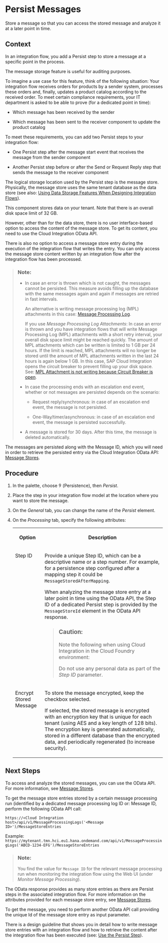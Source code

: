 <!-- loio8c35f3fa3b9c42c5b810332eccbc5a2f -->

<link rel="stylesheet" type="text/css" href="../css/sap-icons.css"/>

# Persist Messages

Store a message so that you can access the stored message and analyze it at a later point in time.



## Context

In an integration flow, you add a Persist step to store a message at a specific point in the process.

The message storage feature is useful for auditing purposes.

To imagine a use case for this feature, think of the following situation: Your integration flow receives orders for products by a sender system, processes these orders and, finally, updates a product catalog according to the received order. To meet certain compliance requirements, your IT department is asked to be able to prove \(for a dedicated point in time\):

-   Which message has been received by the sender

-   Which message has been sent to the receiver component to update the product catalog


To meet these requirements, you can add two Persist steps to your integration flow:

-   One Persist step after the message start event that receives the message from the sender component

-   Another Persist step before or after the Send or Request Reply step that sends the message to the receiver component


The logical storage location used by the Persist step is the message store. Physically, the message store uses the same tenant database as the data store \(see also: [Using Data Storage Features When Designing Integration Flows](using-data-storage-features-when-designing-integration-flows-a836b4e.md)\).

This component stores data on your tenant. Note that there is an overall disk space limit of 32 GB.

However, other than for the data store, there is no user interface-based option to access the content of the message store. To get its content, you need to use the Cloud Integration OData API.

There is also no option to access a message store entry during the execution of the integration flow that writes the entry. You can only access the message store content written by an integration flow after the integration flow has been processed.

> ### Note:  
> -   In case an error is thrown which is not caught, the messages cannot be persisted. This measure avoids filling up the database with the same messages again and again if messages are retried in fast intervals.
> 
>     An alternative is writing message processing log \(MPL\) attachments in this case: [Message Processing Log](../Operations/message-processing-log-b32f8cd.md).
> 
>     If you use *Message Processing Log Attachments*: In case an error is thrown and you have integration flows that will write Message Processing Log \(MPL\) attachments with a short retry interval, your overall disk space limit might be reached quickly. The amount of MPL attachments which can be written is limited to 1 GB per 24 hours. If the limit is reached, MPL attachments will no longer be stored until the amount of MPL attachments written in the last 24 hours is again below 1 GB. In this case, SAP Cloud Integration opens the circuit breaker to prevent filling up your disk space. See: [MPL Attachment is not writing because Circuit Breaker is open](https://apps.support.sap.com/sap/support/knowledge/en/2593825).
> 
> -   In case the processing ends with an escalation end event, whether or not messages are persisted depends on the scenario:
> 
>     -   Request reply/synchronous: in case of an escalation end event, the message is not persisted.
> 
>     -   One-Way/timer/asynchronous: in case of an escalation end event, the message is persisted successfully.
> 
> 
> -   A message is stored for 30 days. After this time, the message is deleted automatically.

The messages are persisted along with the Message ID, which you will need in order to retrieve the persisted entry via the Cloud Integration OData API: [Message Stores](https://api.sap.com/api/MessageStore/resource).



## Procedure

1.  In the palette, choose <span class="SAP-icons"></span> \(Persistence\), then *Persist*.

2.  Place the step in your integration flow model at the location where you want to store the message.

3.  On the *General* tab, you can change the name of the *Persist* element.

4.  On the *Processing* tab, specify the following attributes:


    <table>
    <tr>
    <th valign="top">

    Option


    
    </th>
    <th valign="top">

    Description


    
    </th>
    </tr>
    <tr>
    <td valign="top">
    
    Step ID


    
    </td>
    <td valign="top">
    
    Provide a unique Step ID, which can be a descriptive name or a step number. For example, for a persistence step configured after a mapping step it could be `MessageStoredAfterMapping`.

    When analyzing the message store entry at a later point in time using the OData API, the Step ID of a dedicated Persist step is provided by the `MessageStoreId` element in the OData API response.

    > ### Caution:  
    > Note the following when using Cloud Integration in the Cloud Foundry environment:
    > 
    > Do not use any personal data as part of the *Step ID* parameter.


    
    </td>
    </tr>
    <tr>
    <td valign="top">
    
    Encrypt Stored Message


    
    </td>
    <td valign="top">
    
    To store the message encrypted, keep the checkbox selected.

    If selected, the stored message is encrypted with an encryption key that is unique for each tenant \(using AES and a key length of 128 bits\). The encryption key is generated automatically, stored in a different database than the encrypted data, and periodically regenerated \(to increase security\).


    
    </td>
    </tr>
    </table>
    



<a name="loio8c35f3fa3b9c42c5b810332eccbc5a2f__postreq_nnt_j44_jdb"/>

## Next Steps

To access and analyze the stored messages, you can use the OData API. For more information, see [Message Stores](message-stores-1aab5e9.md).

To get the message store entries stored by a certain message processing run \(identified by a dedicated message processing log ID or: Message ID, perform the following OData API call:

<code>https://&lt;Cloud Integration host&gt;/api/v1/MessageProcessingLogs('&lt;Message ID&gt;')/MessageStoreEntries</code>

Example: `https://mytenant.tmn.hci.eu1.hana.ondemand.com/api/v1/MessageProcessingLogs('ABCD-1234-EFG')/MessageStoreEntries`

> ### Note:  
> You find the value for `Message ID` for the relevant message processing run when monitoring the integration flow using the Web UI \(under *Monitor Message Processing*\).

The OData response provides as many store entries as there are Persist steps in the associated integration flow. For more information on the attributes provided for each message store entry, see [Message Stores](https://api.sap.com/api/MessageStore/overview).

To get the message, you need to perform another OData API call providing the unique Id of the message store entry as input parameter.

There is a design guideline that shows you in detail how to write message store entries with an integration flow and how to retrieve the content after the integration flow has been executed \(see: [Use the Persist Step](use-the-persist-step-2707077.md)\).

